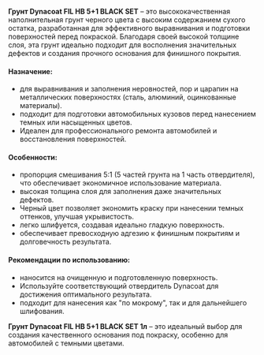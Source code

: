 **Грунт Dynacoat FIL HB 5+1 BLACK SET** – это высококачественная наполнительная грунт черного цвета с высоким содержанием сухого остатка, разработанная для эффективного выравнивания и подготовки поверхностей перед покраской. Благодаря своей высокой толщине слоя, эта грунт идеально подходит для восполнения значительных дефектов и создания прочного основания для финишного покрытия.

#### Назначение:

- для выравнивания и заполнения неровностей, пор и царапин на металлических поверхностях (сталь, алюминий, оцинкованные материалы).
- подходит для подготовки автомобильных кузовов перед нанесением темных или насыщенных цветов.
- Идеален для профессионального ремонта автомобилей и восстановления поверхностей.

#### Особенности:

- пропорция смешивания 5:1 (5 частей грунта на 1 часть отвердителя), что обеспечивает экономичное использование материала.
- высокая толщина слоя для заполнения даже значительных дефектов.
- Черный цвет позволяет экономить краску при нанесении темных оттенков, улучшая укрывистость.
- легко шлифуется, создавая идеально гладкую поверхность.
- обеспечивает превосходную адгезию к финишным покрытиям и долговечность результата.

#### Рекомендации по использованию:

- наносится на очищенную и подготовленную поверхность.
- Используйте соответствующий отвердитель Dynacoat для достижения оптимального результата.
- подходит для нанесения как "по мокрому", так и для дальнейшего шлифования.

**Грунт Dynacoat FIL HB 5+1 BLACK SET 1л** – это идеальный выбор для создания качественного основания под покраску, особенно для автомобилей с темными цветами.
